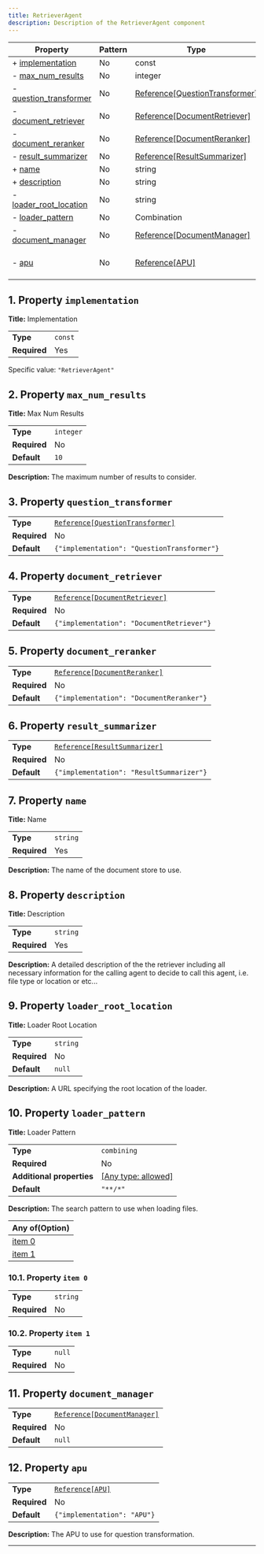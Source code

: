 ```yaml
---
title: RetrieverAgent
description: Description of the RetrieverAgent component
---
```


| Property                                         | Pattern | Type                           | Deprecated | Definition | Title/Description                           |
| ------------------------------------------------ | ------- | ------------------------------ | ---------- | ---------- | ------------------------------------------- |
| + [implementation](#implementation )             | No      | const                          | No         | -          | Implementation                              |
| - [max_num_results](#max_num_results )           | No      | integer                        | No         | -          | Max Num Results                             |
| - [question_transformer](#question_transformer ) | No      | [Reference[QuestionTransformer]](/docs/components/questiontransformer/overview) | No         | -          | -                                           |
| - [document_retriever](#document_retriever )     | No      | [Reference[DocumentRetriever]](/docs/components/documentretriever/overview)   | No         | -          | -                                           |
| - [document_reranker](#document_reranker )       | No      | [Reference[DocumentReranker]](/docs/components/documentreranker/overview)    | No         | -          | -                                           |
| - [result_summarizer](#result_summarizer )       | No      | [Reference[ResultSummarizer]](/docs/components/resultsummarizer/overview)    | No         | -          | -                                           |
| + [name](#name )                                 | No      | string                         | No         | -          | Name                                        |
| + [description](#description )                   | No      | string                         | No         | -          | Description                                 |
| - [loader_root_location](#loader_root_location ) | No      | string                         | No         | -          | Loader Root Location                        |
| - [loader_pattern](#loader_pattern )             | No      | Combination                    | No         | -          | Loader Pattern                              |
| - [document_manager](#document_manager )         | No      | [Reference[DocumentManager]](/docs/components/documentmanager/overview)     | No         | -          | -                                           |
| - [apu](#apu )                                   | No      | [Reference[APU]](/docs/components/apu/overview)                 | No         | -          | The APU to use for question transformation. |

## <a name="implementation"></a>1. Property `implementation`

**Title:** Implementation

|              |         |
| ------------ | ------- |
| **Type**     | `const` |
| **Required** | Yes     |

Specific value: `"RetrieverAgent"`

## <a name="max_num_results"></a>2. Property `max_num_results`

**Title:** Max Num Results

|              |           |
| ------------ | --------- |
| **Type**     | `integer` |
| **Required** | No        |
| **Default**  | `10`      |

**Description:** The maximum number of results to consider.

## <a name="question_transformer"></a>3. Property `question_transformer`

|              |                                             |
| ------------ | ------------------------------------------- |
| **Type**     | [`Reference[QuestionTransformer]`](/docs/components/questiontransformer/overview)            |
| **Required** | No                                          |
| **Default**  | `{"implementation": "QuestionTransformer"}` |

## <a name="document_retriever"></a>4. Property `document_retriever`

|              |                                           |
| ------------ | ----------------------------------------- |
| **Type**     | [`Reference[DocumentRetriever]`](/docs/components/documentretriever/overview)            |
| **Required** | No                                        |
| **Default**  | `{"implementation": "DocumentRetriever"}` |

## <a name="document_reranker"></a>5. Property `document_reranker`

|              |                                          |
| ------------ | ---------------------------------------- |
| **Type**     | [`Reference[DocumentReranker]`](/docs/components/documentreranker/overview)            |
| **Required** | No                                       |
| **Default**  | `{"implementation": "DocumentReranker"}` |

## <a name="result_summarizer"></a>6. Property `result_summarizer`

|              |                                          |
| ------------ | ---------------------------------------- |
| **Type**     | [`Reference[ResultSummarizer]`](/docs/components/resultsummarizer/overview)            |
| **Required** | No                                       |
| **Default**  | `{"implementation": "ResultSummarizer"}` |

## <a name="name"></a>7. Property `name`

**Title:** Name

|              |          |
| ------------ | -------- |
| **Type**     | `string` |
| **Required** | Yes      |

**Description:** The name of the document store to use.

## <a name="description"></a>8. Property `description`

**Title:** Description

|              |          |
| ------------ | -------- |
| **Type**     | `string` |
| **Required** | Yes      |

**Description:** A detailed description of the the retriever including all necessary information for the calling agent to decide to call this agent, i.e. file type or location or etc...

## <a name="loader_root_location"></a>9. Property `loader_root_location`

**Title:** Loader Root Location

|              |          |
| ------------ | -------- |
| **Type**     | `string` |
| **Required** | No       |
| **Default**  | `null`   |

**Description:** A URL specifying the root location of the loader.

## <a name="loader_pattern"></a>10. Property `loader_pattern`

**Title:** Loader Pattern

|                           |                                                                           |
| ------------------------- | ------------------------------------------------------------------------- |
| **Type**                  | `combining`                                                               |
| **Required**              | No                                                                        |
| **Additional properties** | [[Any type: allowed]](# "Additional Properties of any type are allowed.") |
| **Default**               | `"**/*"`                                                                  |

**Description:** The search pattern to use when loading files.

| Any of(Option)                     |
| ---------------------------------- |
| [item 0](#loader_pattern_anyOf_i0) |
| [item 1](#loader_pattern_anyOf_i1) |

### <a name="loader_pattern_anyOf_i0"></a>10.1. Property `item 0`

|              |          |
| ------------ | -------- |
| **Type**     | `string` |
| **Required** | No       |

### <a name="loader_pattern_anyOf_i1"></a>10.2. Property `item 1`

|              |        |
| ------------ | ------ |
| **Type**     | `null` |
| **Required** | No     |

## <a name="document_manager"></a>11. Property `document_manager`

|              |                              |
| ------------ | ---------------------------- |
| **Type**     | [`Reference[DocumentManager]`](/docs/components/documentmanager/overview) |
| **Required** | No                           |
| **Default**  | `null`                       |

## <a name="apu"></a>12. Property `apu`

|              |                             |
| ------------ | --------------------------- |
| **Type**     | [`Reference[APU]`](/docs/components/apu/overview)            |
| **Required** | No                          |
| **Default**  | `{"implementation": "APU"}` |

**Description:** The APU to use for question transformation.

----------------------------------------------------------------------------------------------------------------------------
